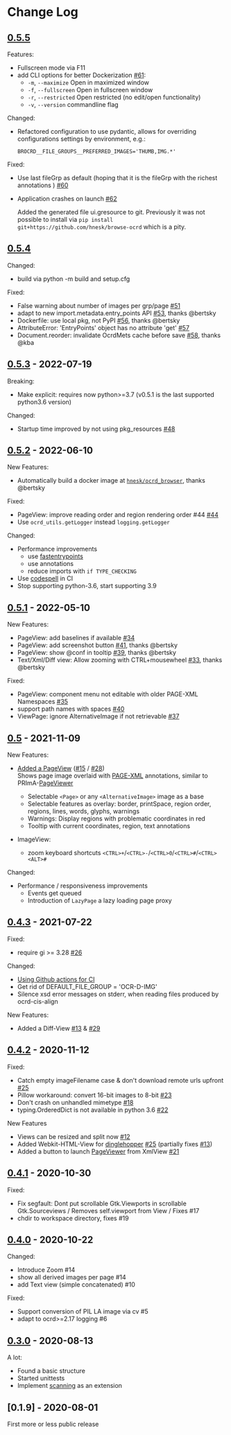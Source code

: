 # Change Log

<!-- 
## [Unreleased](../../compare/v0.5.5...master)
-->

## [0.5.5](../../compare/v0.5.4...0.5.5)

Features:
 * Fullscreen mode via F11
 * add CLI options for better Dockerization [#61](../../issues/61): 
   * `-m`, `--maximize` Open in maximized window
   * `-f`, `--fullscreen` Open in fullscreen window
   * `-r`, `--restricted` Open restricted (no edit/open functionality)
   * `-v`, `--version` commandline flag

Changed:
 * Refactored configuration to use pydantic, allows for overriding configurations settings by environment, e.g.:

   `BROCRD__FILE_GROUPS__PREFERRED_IMAGES='THUMB,IMG.*'`

Fixed:
 * Use last fileGrp as default (hoping that it is the fileGrp with the richest annotations ) [#60](../../issues/60) 
 * Application crashes on launch [#62](../..issues/62)

   Added the generated file ui.gresource to git. Previously it was not possible to install via `pip install git+https://github.com/hnesk/browse-ocrd` which is a pity.
 
## [0.5.4](../../compare/v0.5.3...0.5.4)

Changed: 
 * build via python -m build and setup.cfg

Fixed:
 *  False warning about number of images per grp/page [#51](../../issues/51)
 *  adapt to new import.metadata.entry_points API [#53](../../pull/53), thanks @bertsky
 *  Dockerfile: use local pkg, not PyPI [#56](../../pull/56), thanks @bertsky
 *  AttributeError: 'EntryPoints' object has no attribute 'get' [#57](../../issues/57) 
 *  Document.reorder: invalidate OcrdMets cache before save [#58](../../pull/58), thanks @kba

## [0.5.3](../../compare/v0.5.2...v0.5.3) - 2022-07-19

Breaking: 
 * Make explicit: requires now python>=3.7 (v0.5.1 is the last supported python3.6 version)

Changed:
 * Startup time improved by not using pkg_resources [#48](../../pull/48)  


## [0.5.2](../../compare/v0.5.1...v0.5.2) - 2022-06-10

New Features:
 * Automatically build a docker image at [`hnesk/ocrd_browser`](https://hub.docker.com/r/hnesk/ocrd_browser), thanks @bertsky 

Fixed:
 * PageView: improve reading order and region rendering order #44 [#44](../../issues/44)
 * Use `ocrd_utils.getLogger` instead `logging.getLogger` 

Changed:
 * Performance improvements 
   * use [fastentrypoints](https://github.com/ninjaaron/fast-entry_points)
   * use annotations
   * reduce imports with `if TYPE_CHECKING` 
 * Use [codespell](https://github.com/codespell-project/codespell) in CI
 * Stop supporting python-3.6, start supporting 3.9

## [0.5.1](../../compare/v0.5...v0.5.1) - 2022-05-10

New Features:
 * PageView: add baselines if available  [#34](../../issues/34)
 * PageView: add screenshot button  [#41](../../pull/41), thanks @bertsky
 * PageView: show @conf in tooltip [#39](../../pull/39), thanks @bertsky
 * Text/Xml/Diff view: Allow zooming with CTRL+mousewheel [#33](../../pull/33), thanks @bertsky

Fixed:
 * PageView: component menu not editable with older PAGE-XML Namespaces [#35](../../issues/35)
 * support path names with spaces [#40](../../issues/40)
 * ViewPage: ignore AlternativeImage if not retrievable [#37](../../issues/37)


## [0.5](../../compare/v0.4.3...v0.5) - 2021-11-09

New Features:
* [Added a PageView](../../pull/30) ([#15](../../issues/15) / [#28](../../issues/28)) \
  Shows page image overlaid with [PAGE-XML](https://ocr-d.de/en/spec/page) annotations, similar to PRImA-[PageViewer](https://github.com/PRImA-Research-Lab/prima-page-viewer)
  * Selectable `<Page>` or any `<AlternativeImage>` image as a base   
  * Selectable features as overlay: border, printSpace, region order, regions, lines, words, glyphs, warnings
  * Warnings: Display regions with problematic coordinates in red
  * Tooltip with current coordinates, region, text annotations

* ImageView:
  * zoom keyboard shortcuts `<CTRL>+`/`<CTRL>-`/`<CTRL>0`/`<CTRL>#`/`<CTRL><ALT>#`

Changed:
* Performance / responsiveness improvements 
  * Events get queued 
  * Introduction of `LazyPage` a lazy loading page proxy


## [0.4.3](../../compare/v0.4.2...v0.4.3) - 2021-07-22 

Fixed: 
* require gi >= 3.28 [#26](../../pull/26)

Changed:
* [Using Github actions for CI](https://github.com/hnesk/browse-ocrd/actions/workflows/unittest.yml)
* Get rid of DEFAULT_FILE_GROUP = 'OCR-D-IMG'
* Silence xsd error messages on stderr, when reading files produced by ocrd-cis-align 

New Features:
* Added a Diff-View [#13](../../issues/13) & [#29](../../pull/29)

## [0.4.2](../../compare/v0.4.1...v0.4.2) - 2020-11-12 

Fixed: 

* Catch empty imageFilename case &  don't download remote urls upfront [#25](../../issues/25)  
* Pillow workaround: convert 16-bit images to 8-bit [#23](../../pull/23)
* Don't crash on unhandled mimetype [#18](../../issues/18)
* typing.OrderedDict is not available in python 3.6  [#22](../../issues/22)

New Features

* Views can be resized and split now [#12](../../issues/12) 
* Added Webkit-HTML-View for [dinglehopper](https://github.com/qurator-spk/dinglehopper) [#25](../../pull/25) (partially fixes [#13](../../issues/13))
* Added a button to launch [PageViewer](https://www.primaresearch.org/tools/PAGEViewer) from XmlView [#21](../../pull/21) 


## [0.4.1](../../compare/v0.4.0...v0.4.1) - 2020-10-30

Fixed:

* Fix segfault: Dont put scrollable Gtk.Viewports in scrollable Gtk.Sourceviews / Removes self.viewport from View / Fixes #17
* chdir to workspace directory, fixes #19

## [0.4.0](../../compare/v0.3.0...v0.4.0) - 2020-10-22

Changed:

* Introduce Zoom #14
* show all derived images per page #14
* add Text view (simple concatenated) #10 
  
Fixed:
*  Support conversion of PIL LA image via cv #5
*  adapt to ocrd>=2.17 logging #6 

## [0.3.0](../../compare/v0.1.9...v0.3.0) - 2020-08-13

A lot:
* Found a basic structure 
* Started unittests
* Implement [scanning](https://github.com/hnesk/browse-ocrd-physical-import) as an extension

## [0.1.9] - 2020-08-01

First more or less public release 



